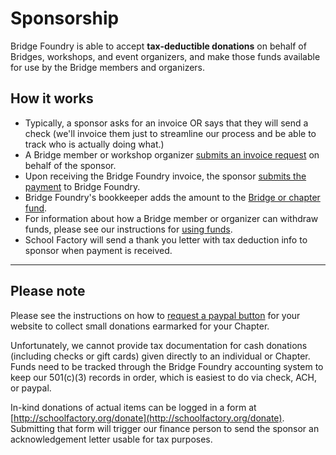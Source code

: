 # Sponsorship
Bridge Foundry is able to accept **tax-deductible donations** on behalf of Bridges, workshops, and event organizers, and make those funds available for use by the Bridge members and organizers.

## How it works
- Typically, a sponsor asks for an invoice OR says that they will send a check (we'll invoice them just to streamline our process and be able to track who is actually doing what.)
- A Bridge member or workshop organizer [submits an invoice request](request-invoice.md) on behalf of the sponsor.
- Upon receiving the Bridge Foundry invoice, the sponsor [submits the payment](submit-payment.md) to Bridge Foundry.
- Bridge Foundry's bookkeeper adds the amount to the [Bridge or chapter fund](../monitoring-your-funds.md).
- For information about how a Bridge member or organizer can withdraw funds, please see our instructions for [using funds](../using-funds).
- School Factory will send a thank you letter with tax deduction info to sponsor when payment is received.

---
## Please note
Please see the instructions on how to [request a paypal button](paypal-donations.md) for your website to collect small donations earmarked for your Chapter.

Unfortunately, we cannot provide tax documentation for cash donations (including checks or gift cards) given directly to an individual or Chapter. Funds need to be tracked through the Bridge Foundry accounting system to keep our 501(c)(3) records in order, which is easiest to do via check, ACH, or paypal. 

In-kind donations of actual items can be logged in a form at [http://schoolfactory.org/donate](http://schoolfactory.org/donate). Submitting that form will trigger our finance person to send the sponsor an acknowledgement letter usable for tax purposes.
